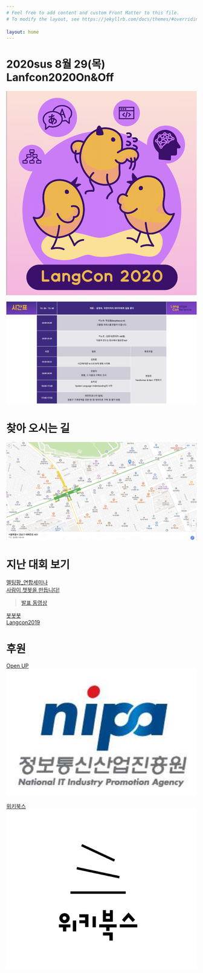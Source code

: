 ```yaml
---
# Feel free to add content and custom Front Matter to this file.
# To modify the layout, see https://jekyllrb.com/docs/themes/#overriding-theme-defaults

layout: home
---
```


                  
# 2020sus 8월 29(목) Lanfcon2020On&Off

<img src="./pic/poster2020.png" width="720"><BR>


      

                            
                       
<img src="./pic/timetable.png" width="900"><BR>                           

# 찾아 오시는 길           
<img src="./pic/map1.png" width="900"><BR> 

# 지난 대회 보기          
[멜팅팡_연합세미나](https://www.onoffmix.com/event/110570)                   
[사람이 챗봇을 만듭니다!](https://www.onoffmix.com/event/124842)            
 >[발표 동영상](https://www.youtube.com/playlist?list=PLqkITFr6P-oRQu0OJCIqHuff-ubbCkWlL)                   

[봇봇봇](https://www.onoffmix.com/event/89407)          
[Langcon2019](https://songys.github.io/2019LangCon/)



# 후원                       

[Open UP](https://www.oss.kr/)            
![sw](./pic/nipa1.png)
                         
                
[위키북스](http://wikibook.co.kr/)                             
![위키북스](./pic/wiki.png)                         
                                        


